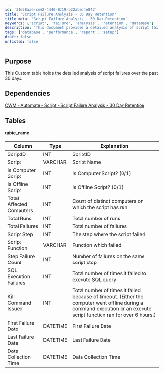 ```yaml
---
id: '31e58aae-ce62-4440-8319-b22abec4e842'
title: 'Script Failure Analysis - 30 Day Retention'
title_meta: 'Script Failure Analysis - 30 Day Retention'
keywords: ['script', 'failure', 'analysis', 'retention', 'database']
description: 'This document provides a detailed analysis of script failures over the past 30 days, including dependencies, table structures, and various metrics related to script performance and failures.'
tags: ['database', 'performance', 'report', 'setup']
draft: false
unlisted: false
---
```

## Purpose

This Custom table holds the detailed analysis of script failures over the past 30 days.

## Dependencies

[CWM - Automate - Script - Script Failure Analysis - 30 Day Retention](<../scripts/Script Failure Analysis - 30 Day Retention.md>)

## Tables

#### table_name

| Column                     | Type     | Explanation                                                                                       |
|---------------------------|----------|---------------------------------------------------------------------------------------------------|
| ScriptID                  | INT      | ScriptID                                                                                          |
| Script                    | VARCHAR  | Script Name                                                                                       |
| Is Computer Script        | INT      | Is Computer Script? (0/1)                                                                         |
| Is Offline Script         | INT      | Is Offline Script? (0/1)                                                                          |
| Total Affected Computers   | INT      | Count of distinct computers on which the script has run                                           |
| Total Runs                | INT      | Total number of runs                                                                               |
| Total Failures            | INT      | Total number of failures                                                                           |
| Script Step               | INT      | The step where the script failed                                                                   |
| Script Function           | VARCHAR  | Function which failed                                                                               |
| Step Failure Count        | INT      | Number of failures on the same script step                                                        |
| SQL Execution Failures    | INT      | Total number of times it failed to execute SQL query                                              |
| Kill Command Issued       | INT      | Total number of times it failed because of timeout. (Either the computer went offline during a command execution or an execute script function ran for over 6 hours.) |
| First Failure Date        | DATETIME | First Failure Date                                                                                 |
| Last Failure Date         | DATETIME | Last Failure Date                                                                                  |
| Data Collection Time      | DATETIME | Data Collection Time                                                                                |












